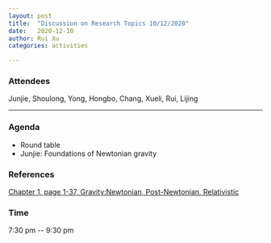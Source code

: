 ```yaml
---
layout: post
title:  "Discussion on Research Topics 10/12/2020"
date:   2020-12-10
author: Rui Xu
categories: activities

---
```



### Attendees

Junjie, Shoulong, Yong, Hongbo, Chang, Xueli, Rui, Lijing

---



### Agenda

- Round table
- Junjie: Foundations of Newtonian gravity


### References

[Chapter 1, page 1-37, Gravity:Newtonian, Post-Newtonian, Relativistic](https://doi.org/10.1017/CBO9781139507486)






### Time

7:30 pm -- 9:30 pm
